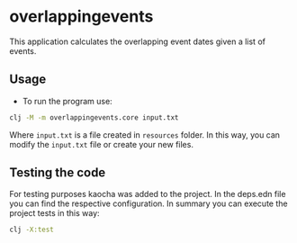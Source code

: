 # overlappingevents

This application calculates the overlapping event dates given a list of events.

## Usage

- To run the program use:
```bash
clj -M -m overlappingevents.core input.txt
```

Where `input.txt` is a file created in `resources` folder. In this way, you can modify the `input.txt`
file or create your new files.

## Testing the code

For testing purposes kaocha was added to the project. In the deps.edn file you can find the respective configuration. In summary you can execute the project tests in this way:
```bash
clj -X:test
```